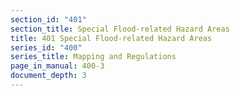 ```yaml
---
section_id: "401"
section_title: Special Flood-related Hazard Areas
title: 401 Special Flood-related Hazard Areas
series_id: "400"
series_title: Mapping and Regulations
page_in_manual: 400-3
document_depth: 3
---
```

